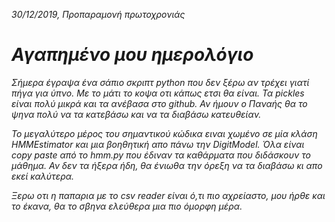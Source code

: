 _30/12/2019, Προπαραμονή πρωτοχρονιάς_
# *Αγαπημένο μου ημερολόγιο*
_Σήμερα έγραψα ένα σάπιο σκριπτ python που δεν ξέρω αν 
τρέχει γιατί πήγα για ύπνο. Με το μάτι το κοψα οτι κάπως ετσι θα είναι.
Τα pickles είναι πολύ μικρά και τα ανέβασα στο github. 
Αν ήμουν ο Παναής θα το ψηνα πολύ να τα κατεβάσω και να τα 
διαβάσω κατευθείαν._

_Το μεγαλύτερο μέρος του σημαντικού κώδικα ειναι χωμένο σε μία 
κλάση HMMEstimator και μια βοηθητική απο πάνω την DigitModel. 
Όλα είναι copy paste από το hmm.py που έδιναν τα καθάρματα 
που διδάσκουν το μάθημα. Αν δεν τα ήξερα ήδη, θα ένιωθα την όρεξη να 
τα διαβάσω κι απο εκεί καλύτερα._

_Ξερω οτι η παπαρια με το csv reader είναι ό,τι πιο αχρείαστο, 
μου ήρθε και το έκανα, θα το σβηνα ελεύθερα μια πιο όμορφη μέρα._